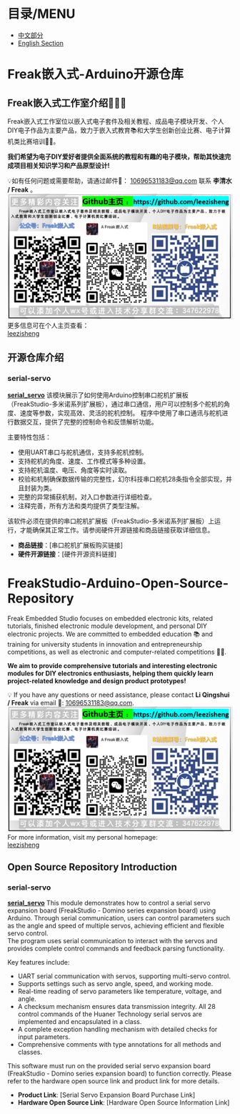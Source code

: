 # 目录/MENU
- [中文部分](#Freak嵌入式-Arduino开源仓库)
- [English Section](#FreakStudio-Arduino-Open-Source-Repository)

# Freak嵌入式-Arduino开源仓库

## Freak嵌入式工作室介绍👨‍💻🌟

Freak嵌入式工作室位以嵌入式电子套件及相关教程、成品电子模块开发、个人DIY电子作品为主要产品，致力于嵌入式教育📚和大学生创新创业比赛、电子计算机类比赛培训🧑‍💻。

**我们希望为电子DIY爱好者提供全面系统的教程和有趣的电子模块，帮助其快速完成项目相关知识学习和产品原型设计!**

💡如有任何问题或需要帮助，请通过邮件📧： 10696531183@qq.com 联系 **李清水 / Freak** 。
![FreakStudio_Contact](image/FreakStudio_Contact.png)
更多信息可在个人主页查看：  
[leezisheng](https://github.com/leezisheng/leezisheng)

## 开源仓库介绍

### serial-servo
[**serial_servo**](https://github.com/leezisheng/freakstudio-micropython-libraries/tree/main/serial_servo)
该模块展示了如何使用Arduino控制串口舵机扩展板（FreakStudio-多米诺系列扩展板），通过串口通信，用户可以控制多个舵机的角度、速度等参数，实现高效、灵活的舵机控制。
程序中使用了串口通讯与舵机进行数据交互，提供了完整的控制命令和反馈解析功能。

主要特性包括：
- 使用UART串口与舵机通信，支持多舵机控制。
- 支持舵机的角度、速度、工作模式等多种设置。
- 支持舵机温度、电压、角度等实时读取。
- 校验和机制确保数据传输的完整性，幻尔科技串口舵机28条指令全部实现，并且封装为类。
- 完整的异常捕获机制，对入口参数进行详细检查。
- 注释完善，所有方法和类均提供了类型注解。

该软件必须在提供的串口舵机扩展板（FreakStudio-多米诺系列扩展板）上运行，才能确保其正常工作。请参阅硬件开源链接和商品链接获取详细信息。
- **商品链接**：[串口舵机扩展板购买链接]
- **硬件开源链接**：[硬件开源资料链接]

# FreakStudio-Arduino-Open-Source-Repository

Freak Embedded Studio focuses on embedded electronic kits, related tutorials, finished electronic module development, and personal DIY electronic projects. We are committed to embedded education 📚 and training for university students in innovation and entrepreneurship competitions, as well as electronic and computer-related competitions 🧑‍💻.

**We aim to provide comprehensive tutorials and interesting electronic modules for DIY electronics enthusiasts, helping them quickly learn project-related knowledge and design product prototypes!**

💡 If you have any questions or need assistance, please contact **Li Qingshui / Freak** via email 📧: 10696531183@qq.com.
![FreakStudio_Contact](image/FreakStudio_Contact.png)
For more information, visit my personal homepage:  
[leezisheng](https://github.com/leezisheng/leezisheng)

## Open Source Repository Introduction

### serial-servo
[**serial_servo**](https://github.com/leezisheng/freakstudio-micropython-libraries/tree/main/serial_servo)
This module demonstrates how to control a serial servo expansion board (FreakStudio - Domino series expansion board) using Arduino. Through serial communication, users can control parameters such as the angle and speed of multiple servos, achieving efficient and flexible servo control.  
The program uses serial communication to interact with the servos and provides complete control commands and feedback parsing functionality.

Key features include:  
- UART serial communication with servos, supporting multi-servo control.  
- Supports settings such as servo angle, speed, and working mode.  
- Real-time reading of servo parameters like temperature, voltage, and angle.  
- A checksum mechanism ensures data transmission integrity. All 28 control commands of the Huaner Technology serial servos are implemented and encapsulated in a class.  
- A complete exception handling mechanism with detailed checks for input parameters.  
- Comprehensive comments with type annotations for all methods and classes.  

This software must run on the provided serial servo expansion board (FreakStudio - Domino series expansion board) to function correctly. Please refer to the hardware open source link and product link for more details.  
- **Product Link**: [Serial Servo Expansion Board Purchase Link]  
- **Hardware Open Source Link**: [Hardware Open Source Information Link]